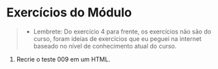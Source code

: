 # Exercícios do Módulo

> - Lembrete: Do exercício 4 para frente, os exercícios não são do curso, foram ideias de exercícios que eu peguei na internet baseado no nível de conhecimento atual do curso.

1. Recrie o teste 009 em um HTML.
